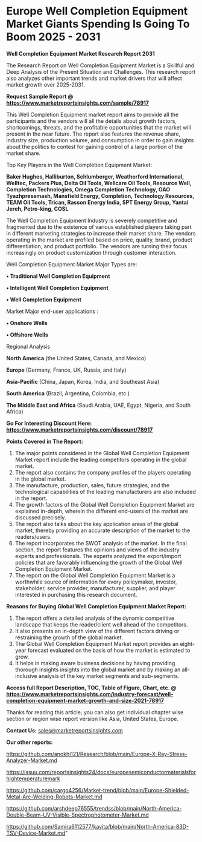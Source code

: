 # Europe Well Completion Equipment Market Giants Spending Is Going To Boom 2025 - 2031

<strong>Well Completion Equipment Market Research Report 2031</strong>

The Research Report on Well Completion Equipment Market is a Skillful and Deep Analysis of the Present Situation and Challenges. This research report also analyzes other important trends and market drivers that will affect market growth over 2025-2031.

<strong>Request Sample Report @ <a href=https://www.marketreportsinsights.com/sample/78917>https://www.marketreportsinsights.com/sample/78917</a></strong>

This Well Completion Equipment market report aims to provide all the participants and the vendors will all the details about growth factors, shortcomings, threats, and the profitable opportunities that the market will present in the near future. The report also features the revenue share, industry size, production volume, and consumption in order to gain insights about the politics to contest for gaining control of a large portion of the market share.

Top Key Players in the Well Completion Equipment Market:

<strong>Baker Hughes, Halliburton, Schlumberger, Weatherford International, Welltec, Packers Plus, Delta Oil Tools, Wellcare Oil Tools, Resource Well, Completion Technologies, Omega Completion Technology, OAO Tyazhpressmash, Mansfield Energy, Completion, Technology Resources, TEAM Oil Tools, Trican, Rasson Energy India, SPT Energy Group, Yantai Jereh, Petro-king, COSL</strong>

The Well Completion Equipment Industry is severely competitive and fragmented due to the existence of various established players taking part in different marketing strategies to increase their market share. The vendors operating in the market are profiled based on price, quality, brand, product differentiation, and product portfolio. The vendors are turning their focus increasingly on product customization through customer interaction.

Well Completion Equipment Market Major Types are:

<strong>• Traditional Well Completion Equipment

• Intelligent Well Completion Equipment

• Well Completion Equipment</strong>

Market Major end-user applications :

<strong>• Onshore Wells

• Offshore Wells</strong>

Regional Analysis

</u><strong><b>North America</b></strong> (the United States, Canada, and Mexico)

<strong><b>Europe </b></strong>(Germany, France, UK, Russia, and Italy)

<strong><b>Asia-Pacific</b></strong> (China, Japan, Korea, India, and Southeast Asia)

<strong><b>South America</b></strong> (Brazil, Argentina, Colombia, etc.)

<strong><b>The Middle East and Africa</b></strong> (Saudi Arabia, UAE, Egypt, Nigeria, and South Africa)

<strong>Go For Interesting Discount Here: <a href=https://www.marketreportsinsights.com/discount/78917>https://www.marketreportsinsights.com/discount/78917</a></strong>

<strong>Points Covered in The Report:</strong>
<ol>
  <li>The major points considered in the Global Well Completion Equipment Market report include the leading competitors operating in the global market.</li>
  <li>The report also contains the company profiles of the players operating in the global market.</li>
  <li>The manufacture, production, sales, future strategies, and the technological capabilities of the leading manufacturers are also included in the report.</li>
  <li>The growth factors of the Global Well Completion Equipment Market are explained in-depth, wherein the different end-users of the market are discussed precisely.</li>
  <li>The report also talks about the key application areas of the global market, thereby providing an accurate description of the market to the readers/users.</li>
  <li>The report incorporates the SWOT analysis of the market. In the final section, the report features the opinions and views of the industry experts and professionals. The experts analyzed the export/import policies that are favorably influencing the growth of the Global Well Completion Equipment Market.</li>
  <li>The report on the Global Well Completion Equipment Market is a worthwhile source of information for every policymaker, investor, stakeholder, service provider, manufacturer, supplier, and player interested in purchasing this research document.</li>
</ol>
<strong>Reasons for Buying Global Well Completion Equipment Market Report:</strong>

<ol>
  <li>The report offers a detailed analysis of the dynamic competitive landscape that keeps the reader/client well ahead of the competitors.</li>
  <li>It also presents an in-depth view of the different factors driving or restraining the growth of the global market.</li>
  <li>The Global Well Completion Equipment Market report provides an eight-year forecast evaluated on the basis of how the market is estimated to grow.</li>
  <li>It helps in making aware business decisions by having providing thorough insights insights into the global market and by making an all-inclusive analysis of the key market segments and sub-segments.</li>
</ol>
<strong>Access full Report Description, TOC, Table of Figure, Chart, etc. @ <a href=https://www.marketreportsinsights.com/industry-forecast/well-completion-equipment-market-growth-and-size-2021-78917>https://www.marketreportsinsights.com/industry-forecast/well-completion-equipment-market-growth-and-size-2021-78917</a></strong>


Thanks for reading this article; you can also get individual chapter wise section or region wise report version like Asia, United States, Europe.

<strong>Contact Us:</strong>
sales@marketreportsinsights.com

<strong>Our other reports:</strong>

<a href=https://github.com/anokhi121/Research/blob/main/Europe-X-Ray-Stress-Analyzer-Market.md>https://github.com/anokhi121/Research/blob/main/Europe-X-Ray-Stress-Analyzer-Market.md</a>

<a href=https://issuu.com/reportsinsights24/docs/europesemiconductormaterialsforhightemperaturemark>https://issuu.com/reportsinsights24/docs/europesemiconductormaterialsforhightemperaturemark</a>

<a href=https://github.com/cargo4256/Market-trend/blob/main/Europe-Shielded-Metal-Arc-Welding-Robots-Market.md>https://github.com/cargo4256/Market-trend/blob/main/Europe-Shielded-Metal-Arc-Welding-Robots-Market.md</a>

<a href=https://github.com/arshdeep76555/trendss/blob/main/North-America-Double-Beam-UV-Visible-Spectrophotometer-Market.md>https://github.com/arshdeep76555/trendss/blob/main/North-America-Double-Beam-UV-Visible-Spectrophotometer-Market.md</a>

<a href=https://github.com/Samira6112577/kavita/blob/main/North-America-83D-TSV-Device-Market.md>https://github.com/Samira6112577/kavita/blob/main/North-America-83D-TSV-Device-Market.md</a>"
